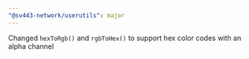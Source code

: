 ```yaml
---
"@sv443-network/userutils": major
---
```


Changed `hexToRgb()` and `rgbToHex()` to support hex color codes with an alpha channel
